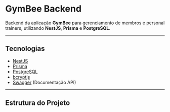 # GymBee Backend

Backend da aplicação **GymBee** para gerenciamento de membros e personal trainers, utilizando **NestJS**, **Prisma** e **PostgreSQL**.

---

## Tecnologias

- [NestJS](https://nestjs.com/)
- [Prisma](https://www.prisma.io/)
- [PostgreSQL](https://www.postgresql.org/)
- [bcryptjs](https://www.npmjs.com/package/bcryptjs)
- [Swagger](https://swagger.io/) (Documentação API)

---

## Estrutura do Projeto
